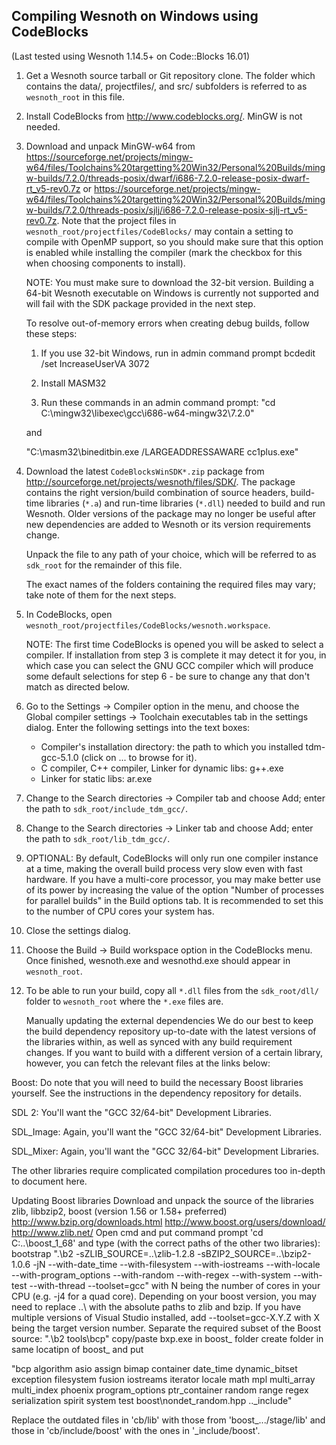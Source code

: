 ## Compiling Wesnoth on Windows using CodeBlocks

(Last tested using Wesnoth 1.14.5+ on Code::Blocks 16.01)

1.  Get a Wesnoth source tarball or Git repository clone. The folder which
    contains the data/, projectfiles/, and src/ subfolders is referred to as
    `wesnoth_root` in this file.

2.  Install CodeBlocks from <http://www.codeblocks.org/>.
    MinGW is not needed.

3.  Download and unpack MinGW-w64 from <https://sourceforge.net/projects/mingw-w64/files/Toolchains%20targetting%20Win32/Personal%20Builds/mingw-builds/7.2.0/threads-posix/dwarf/i686-7.2.0-release-posix-dwarf-rt_v5-rev0.7z> or
    <https://sourceforge.net/projects/mingw-w64/files/Toolchains%20targetting%20Win32/Personal%20Builds/mingw-builds/7.2.0/threads-posix/sjlj/i686-7.2.0-release-posix-sjlj-rt_v5-rev0.7z>.
    Note that the project files in `wesnoth_root/projectfiles/CodeBlocks/` may
    contain a setting to compile with OpenMP support, so you should make sure
    that this option is enabled while installing the compiler (mark the
    checkbox for this when choosing components to install).

    NOTE: You must make sure to download the 32-bit version.
    Building a 64-bit Wesnoth executable on Windows is currently not supported and will
    fail with the SDK package provided in the next step.
    
    To resolve out-of-memory errors when creating debug builds, follow these steps:
    
    1. If you use 32-bit Windows, run in admin command prompt bcdedit /set IncreaseUserVA 3072
    
    2. Install MASM32
    
    3. Run these commands in an admin command prompt:
    "cd C:\mingw32\libexec\gcc\i686-w64-mingw32\7.2.0"
    
    and
    
    "C:\masm32\bineditbin.exe /LARGEADDRESSAWARE cc1plus.exe"

4.  Download the latest `CodeBlocksWinSDK*.zip` package from <http://sourceforge.net/projects/wesnoth/files/SDK/>.
    The package contains the right version/build combination of source headers,
    build-time libraries (`*.a`) and run-time libraries (`*.dll`) needed to build
    and run Wesnoth. Older versions of the package may no longer be useful
    after new dependencies are added to Wesnoth or its version requirements
    change.

    Unpack the file to any path of your choice, which will be referred to as
    `sdk_root` for the remainder of this file.

    The exact names of the folders containing the required files may vary; take
    note of them for the next steps.

5.  In CodeBlocks, open `wesnoth_root/projectfiles/CodeBlocks/wesnoth.workspace`.

    NOTE: The first time CodeBlocks is opened you will be asked to select a
    compiler. If installation from step 3 is complete it may detect it for you,
    in which case you can select the GNU GCC compiler which will produce some
    default selections for step 6 - be sure to change any that don't match as
    directed below.

6.  Go to the Settings -> Compiler option in the menu, and choose the
    Global compiler settings -> Toolchain executables tab in the settings
    dialog. Enter the following settings into the text boxes:

    * Compiler's installation directory: the path to which you installed
      tdm-gcc-5.1.0 (click on ... to browse for it).
    * C compiler, C++ compiler, Linker for dynamic libs: g++.exe
    * Linker for static libs: ar.exe

7.  Change to the Search directories -> Compiler tab and choose Add; enter the
    path to `sdk_root/include_tdm_gcc/`.

8.  Change to the Search directories -> Linker tab and choose Add; enter the
    path to `sdk_root/lib_tdm_gcc/`.

9.  OPTIONAL: By default, CodeBlocks will only run one compiler instance at a
    time, making the overall build process very slow even with fast hardware.
    If you have a multi-core processor, you may make better use of its power by
    increasing the value of the option "Number of processes for parallel
    builds" in the Build options tab. It is recommended to set this to the
    number of CPU cores your system has.

10. Close the settings dialog.

11. Choose the Build -> Build workspace option in the CodeBlocks menu. Once
    finished, wesnoth.exe and wesnothd.exe should appear in `wesnoth_root`.

12. To be able to run your build, copy all `*.dll` files from the `sdk_root/dll/`
    folder to `wesnoth_root` where the `*.exe` files are.
    
    Manually updating the external dependencies
We do our best to keep the build dependency repository up-to-date with the latest versions of the libraries within, as well as synced with any build requirement changes. If you want to build with a different version of a certain library, however, you can fetch the relevant files at the links below:

Boost: Do note that you will need to build the necessary Boost libraries yourself. See the instructions in the dependency repository for details.

SDL 2: You'll want the "GCC 32/64-bit" Development Libraries.

SDL_Image: Again, you'll want the "GCC 32/64-bit" Development Libraries.

SDL_Mixer: Again, you'll want the "GCC 32/64-bit" Development Libraries.

The other libraries require complicated compilation procedures too in-depth to document here.

Updating Boost libraries
Download and unpack the source of the libraries zlib, libbzip2, boost (version 1.56 or 1.58+ preferred)
http://www.bzip.org/downloads.html
http://www.boost.org/users/download/
http://www.zlib.net/
Open cmd and put command prompt 'cd C:\..\boost_1_68' and type (with the correct paths of the other two libraries):
bootstrap
".\b2 -sZLIB_SOURCE=..\zlib-1.2.8 -sBZIP2_SOURCE=..\bzip2-1.0.6 -jN --with-date_time --with-filesystem --with-iostreams --with-locale --with-program_options --with-random --with-regex --with-system --with-test --with-thread --toolset=gcc"
with N being the number of cores in your CPU (e.g. -j4 for a quad core). Depending on your boost version, you may need to replace ..\ with the absolute paths to zlib and bzip. If you have multiple versions of Visual Studio installed, add --toolset=gcc-X.Y.Z with X being the target version number.
Separate the required subset of the Boost source:
".\b2 tools\bcp" 
copy/paste bxp.exe in boost_ folder create folder in same locatipn of boost_ and put

"bcp algorithm asio assign bimap container date_time dynamic_bitset exception filesystem fusion iostreams iterator locale math mpl multi_array multi_index phoenix program_options ptr_container random range regex serialization spirit system test boost\nondet_random.hpp ..\_include"

Replace the outdated files in 'cb/lib' with those from 'boost_.../stage/lib' and those in 'cb/include/boost' with the ones in '_include/boost'.
